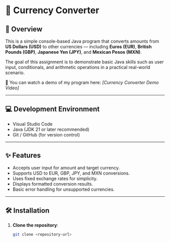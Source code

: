# 💱 Currency Converter

## 📝 Overview
This is a simple console-based Java program that converts amounts from **US Dollars (USD)** to other currencies — including **Euros (EUR)**, **British Pounds (GBP)**, **Japanese Yen (JPY)**, and **Mexican Pesos (MXN)**.

The goal of this assignment is to demonstrate basic Java skills such as user input, conditionals, and arithmetic operations in a practical real-world scenario.

🎥 You can watch a demo of my program here: *[Currency Converter Demo Video]*

---

## 💻 Development Environment

- Visual Studio Code
- Java (JDK 21 or later recommended)
- Git / GitHub (for version control)

---

## ✨ Features

- Accepts user input for amount and target currency.
- Supports USD to EUR, GBP, JPY, and MXN conversions.
- Uses fixed exchange rates for simplicity.
- Displays formatted conversion results.
- Basic error handling for unsupported currencies.

---

## 🛠️ Installation

1. **Clone the repository**:
   ```bash
   git clone <repository-url>
